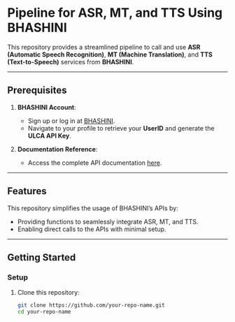 
# Pipeline for ASR, MT, and TTS Using BHASHINI

This repository provides a streamlined pipeline to call and use **ASR (Automatic Speech Recognition)**, **MT (Machine Translation)**, and **TTS (Text-to-Speech)** services from **BHASHINI**.

---

## Prerequisites

1. **BHASHINI Account**: 
   - Sign up or log in at [BHASHINI](https://bhashini.gov.in/ulca/user/login).
   - Navigate to your profile to retrieve your **UserID** and generate the **ULCA API Key**.

2. **Documentation Reference**: 
   - Access the complete API documentation [here](https://bhashini.gitbook.io/bhashini-apis).

---

## Features

This repository simplifies the usage of BHASHINI’s APIs by:
- Providing functions to seamlessly integrate ASR, MT, and TTS.
- Enabling direct calls to the APIs with minimal setup.

---

## Getting Started

### Setup

1. Clone this repository:
   ```bash
   git clone https://github.com/your-repo-name.git
   cd your-repo-name
